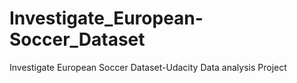 # Investigate_European-Soccer_Dataset
Investigate European Soccer Dataset-Udacity Data analysis Project
